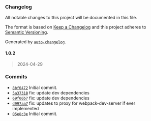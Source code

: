### Changelog

All notable changes to this project will be documented in this file.

The format is based on [Keep a Changelog](https://keepachangelog.com/en/1.0.0/)
and this project adheres to [Semantic Versioning](https://semver.org/spec/v2.0.0.html).

Generated by [`auto-changelog`](https://github.com/CookPete/auto-changelog).

#### 1.0.2

> 2024-04-29

### Commits

- [`8bf0472`](https://github.com/UtahGooner/chums-redux-utils/commit/8bf0472d441e9ecb7a00e284334c649f3d7c203b)  Initial commit.
- [`5a37318`](https://github.com/UtahGooner/chums-redux-utils/commit/5a373180f769ec06fc35f715f0064e157247ddc0)  fix: update dev dependencies
- [`69f06b7`](https://github.com/UtahGooner/chums-redux-utils/commit/69f06b7be066d456bcf99b124feedadfd56bbbc5)  fix: update dev dependencies
- [`d997aa7`](https://github.com/UtahGooner/chums-redux-utils/commit/d997aa76300a4194bcd1febd9a9add8c2e4d2136)  fix: updates to proxy for webpack-dev-server if ever implemented
- [`05e8c3e`](https://github.com/UtahGooner/chums-redux-utils/commit/05e8c3e9b36aa02889789db415f83b15f65d1b51)  Initial commit.
